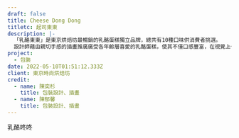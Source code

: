 ```yaml
---
draft: false
title: Cheese Dong Dong
titletc: 起司東東
description: |-
  「乳酪東東」是東京烘焙坊最暢銷的乳酪蛋糕獨立品牌，總共有10種口味供消費者挑選。
  設計師藉由親切手感的插畫推廣廣受各年齡層喜愛的乳酪蛋糕，使其不僅口感豐富，在視覺上也可以充滿驚喜感。
project:
  - 包裝
date: 2022-05-10T01:51:12.333Z
client: 東京時尚烘焙坊
credit:
  - name: 陳奕杉
    title: 包裝設計、插畫
  - name: 陳郁馨
    title: 包裝設計、插畫
---
```

乳酪咚咚